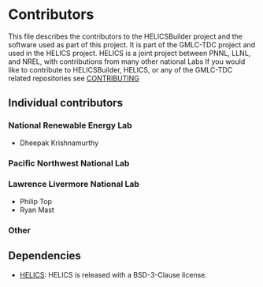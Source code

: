 # Contributors

This file describes the contributors to the HELICSBuilder project and the software used as part of this project.
It is part of the GMLC-TDC project and used in the HELICS project.
HELICS is a joint project between PNNL, LLNL, and NREL, with contributions from many other national Labs
If you would like to contribute to HELICSBuilder, HELICS, or any of the GMLC-TDC related repositories see [CONTRIBUTING](CONTRIBUTING.md)

## Individual contributors

### National Renewable Energy Lab

-   Dheepak Krishnamurthy

### Pacific Northwest National Lab

### Lawrence Livermore National Lab

-   Philip Top
-   Ryan Mast

### Other

## Dependencies

-   [HELICS](https://github.com/GMLC-TDC/HELICS): HELICS is released with a BSD-3-Clause license.
